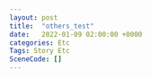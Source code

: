 ```yaml
---
layout: post
title:  "others_test"
date:   2022-01-09 02:00:00 +0000
categories: Etc
Tags: Story Etc
SceneCode: []
---
```

